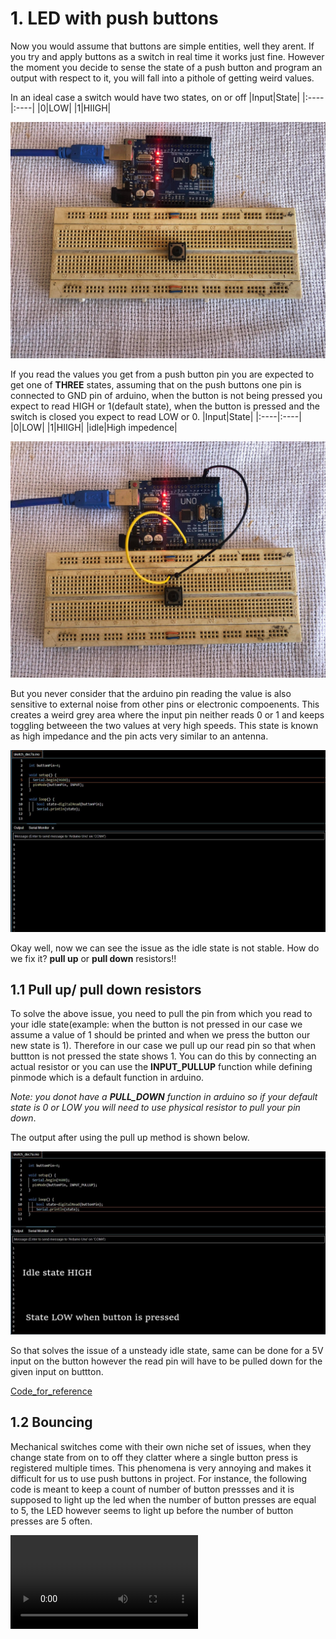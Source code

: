 #  1. LED with push buttons

Now you would assume that buttons are simple entities, well they arent. If you try and apply buttons as a switch in real time it works just fine. However the moment you decide to sense the state of a push button and program an output with respect to it, you will fall into a pithole of getting weird values. 

In an ideal case a switch would have two states, on or off
|Input|State|
|:----|:----|
|0|LOW|
|1|HIIGH|

![images](Images/1.jpg)

If you read the values you get from a push button pin you are expected to get one of **THREE** states, assuming that on the push buttons one pin is connected to GND pin of arduino, when the button is not being pressed you expect to read HIGH or 1(default state), when the button is pressed and the switch is closed you expect to read LOW or 0. 
|Input|State|
|:----|:----|
|0|LOW|
|1|HIIGH|
|idle|High impedence|

![Images](Images/2.jpg)

But you never consider that the arduino pin reading the value is also sensitive to external noise from other pins or electronic compoenents. This creates a weird grey area where the input pin neither reads 0 or 1 and keeps toggling betweeen the two values at very high speeds. This state is known as high impedance and the pin acts very similar to an antenna. 

![Images](Images/3.JPG)

Okay well, now we can see the issue as the idle state is not stable. How do we fix it? **pull up** or **pull down** resistors!!

## 1.1 Pull up/ pull down resistors
To solve the above issue, you need to pull the pin from which you read to your idle state(example: when the button is not pressed in our case we assume a value of 1 should be printed and when we press the button our new state is 1). Therefore in our case we pull up our read pin so that when buttton is not pressed the state shows 1. You can do this by connecting an actual resistor or you can use the **INPUT_PULLUP** function while defining pinmode which is a default function in arduino.

_Note: you donot have a **PULL_DOWN** function in arduino so if your default state is 0 or LOW you will need to use physical resistor to pull your pin down_.

The output after using the pull up method is shown below.

![Images](Images/4.JPG)

So that solves the issue of a unsteady idle state, same can be done for a 5V input on the button however the read pin will have to be pulled down for the given input on buttton.

[Code_for_reference](https://github.com/Darshansgit/EverythingArduino/blob/main/Arduino_basics/Code/1__InputPullup.ino)

## 1.2 Bouncing

Mechanical switches come with their own niche set of issues, when they change state from on to off they clatter where a single button press is registered multiple times. This phenomena is very annoying and makes it difficult for us to use push buttons in project. For instance, the following code is meant to keep a count of number of button pressses and it is supposed to light up the led when the number of button presses are equal to 5, the LED however seems to light up before the number of button presses are 5 often. 

![Videos](Videos/v1.mp4)
